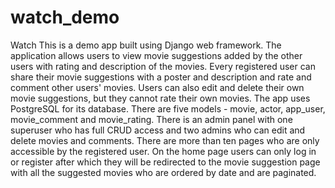 # watch_demo
Watch This is a demo app built using Django web framework. The application allows users to view movie suggestions added by the other users with rating and description of the movies. Every registered user can share their movie suggestions with a poster and description and rate and comment other users' movies. Users can also edit and delete their own movie suggestions, but they cannot rate their own movies. The app uses PostgreSQL for its database. There are five models - movie, actor, app_user, movie_comment and movie_rating. There is an admin panel with one superuser who has full CRUD access and two admins who can edit and delete movies and comments. There are more than ten pages who are only accessible by the registered user. On the home page users can only log in or register after which they will be redirected to the movie suggestion page with all the suggested movies who are ordered by date and are paginated.